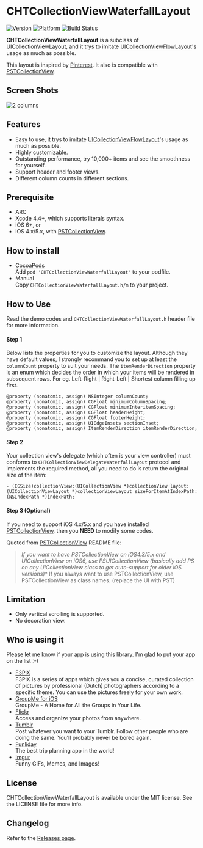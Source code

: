 CHTCollectionViewWaterfallLayout
===============================

[![Version](https://cocoapod-badges.herokuapp.com/v/CHTCollectionViewWaterfallLayout/badge.png)](http://cocoadocs.org/docsets/CHTCollectionViewWaterfallLayout)
[![Platform](https://cocoapod-badges.herokuapp.com/p/CHTCollectionViewWaterfallLayout/badge.png)](http://cocoadocs.org/docsets/CHTCollectionViewWaterfallLayout)
[![Build Status](https://travis-ci.org/chiahsien/CHTCollectionViewWaterfallLayout.svg?branch=develop)](https://travis-ci.org/chiahsien/CHTCollectionViewWaterfallLayout)

**CHTCollectionViewWaterfallLayout** is a subclass of [UICollectionViewLayout], and it trys to imitate [UICollectionViewFlowLayout]'s usage as much as possible.

This layout is inspired by [Pinterest]. It also is compatible with [PSTCollectionView].

Screen Shots
------------
![2 columns](https://cloud.githubusercontent.com/assets/474/3419095/25b4de9e-fe56-11e3-9b98-690319d736ce.png)

Features
--------
* Easy to use, it trys to imitate [UICollectionViewFlowLayout]'s usage as much as possible.
* Highly customizable.
* Outstanding performance, try 10,000+ items and see the smoothness for yourself.
* Support header and footer views.
* Different column counts in different sections.

Prerequisite
------------
* ARC
* Xcode 4.4+, which supports literals syntax.
* iOS 6+, or
* iOS 4.x/5.x, with [PSTCollectionView].

How to install
--------------
* [CocoaPods]  
  Add `pod 'CHTCollectionViewWaterfallLayout'` to your podfile.
* Manual  
  Copy `CHTCollectionViewWaterfallLayout.h/m` to your project.

How to Use
----------
Read the demo codes and `CHTCollectionViewWaterfallLayout.h` header file for more information.

#### Step 1
Below lists the properties for you to customize the layout. Although they have default values, I strongly recommand you to set up at least the `columnCount` property to suit your needs.
The `itemRenderDirection` property is an enum which decides the order in which your items will be rendered in subsequent rows. For eg. Left-Right | Right-Left | Shortest column filling up first.

``` objc
@property (nonatomic, assign) NSInteger columnCount;
@property (nonatomic, assign) CGFloat minimumColumnSpacing;
@property (nonatomic, assign) CGFloat minimumInteritemSpacing;
@property (nonatomic, assign) CGFloat headerHeight;
@property (nonatomic, assign) CGFloat footerHeight;
@property (nonatomic, assign) UIEdgeInsets sectionInset;
@property (nonatomic, assign) ItemRenderDirection itemRenderDirection;
```

#### Step 2
Your collection view's delegate (which often is your view controller) must conforms to `CHTCollectionViewDelegateWaterfallLayout` protocol and implements the required method, all you need to do is return the original size of the item:

``` objc
- (CGSize)collectionView:(UICollectionView *)collectionView layout:(UICollectionViewLayout *)collectionViewLayout sizeForItemAtIndexPath:(NSIndexPath *)indexPath;
```

#### Step 3 (Optional)
If you need to support iOS 4.x/5.x and you have installed [PSTCollectionView], then you **NEED** to modify some codes.

Quoted from [PSTCollectionView] README file:
> **If you want to have PSTCollectionView on iOS4.3/5.x and UICollectionView on iOS6, use PSUICollectionView (basically add PS on any UICollectionView* class to get auto-support for older iOS versions)**
> If you always want to use PSTCollectionView, use PSTCollectionView as class names. (replace the UI with PST)

Limitation
----------
* Only vertical scrolling is supported.
* No decoration view.

Who is using it
---------------
Please let me know if your app is using this library. I'm glad to put your app on the list :-)

* [F3PiX](https://itunes.apple.com/us/app/samenwerken-f3pix/id897714553?mt=8)  
F3PiX is a series of apps which gives you a concise, curated collection of pictures by professional (Dutch) photographers according to a specific theme. You can use the pictures freely for your own work.
* [GroupMe for iOS](https://itunes.apple.com/us/app/groupme/id392796698?mt=8)  
GroupMe - A Home for All the Groups in Your Life.
* [Flickr](https://itunes.apple.com/us/app/id328407587)  
Access and organize your photos from anywhere.
* [Tumblr](https://www.tumblr.com/policy/en/ios-credits)  
Post whatever you want to your Tumblr. Follow other people who are doing the same. You’ll probably never be bored again.
* [Funliday](https://itunes.apple.com/us/app/funlidays-lu-you-gui-hua/id905768387)  
The best trip planning app in the world!
* [Imgur](https://itunes.apple.com/us/app/imgur-funny-gifs-memes-images/id639881495?mt=8)  
Funny GIFs, Memes, and Images!

License
-------
CHTCollectionViewWaterfallLayout is available under the MIT license. See the LICENSE file for more info.

Changelog
---------
Refer to the [Releases page](https://github.com/chiahsien/CHTCollectionViewWaterfallLayout/releases).

[UICollectionViewLayout]: http://developer.apple.com/library/ios/#documentation/uikit/reference/UICollectionViewLayout_class/Reference/Reference.html
[UICollectionViewFlowLayout]: https://developer.apple.com/library/ios/documentation/uikit/reference/UICollectionViewFlowLayout_class/Reference/Reference.html
[Pinterest]: http://pinterest.com/
[PSTCollectionView]: https://github.com/steipete/PSTCollectionView
[CocoaPods]: http://cocoapods.org/

